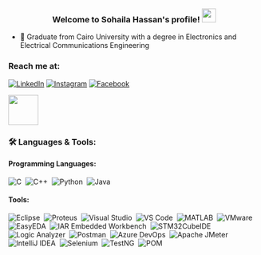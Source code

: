 

<h3 align="center">
  Welcome to Sohaila Hassan's profile!
  <img src="https://media.giphy.com/media/hvRJCLFzcasrR4ia7z/giphy.gif" width="28">
</h3>



- 🏢 Graduate from Cairo University with a degree in Electronics and Electrical Communications Engineering
### Reach me at:

<a href="https://www.linkedin.com/in/sohaila-hassan-45b626223" target="_blank"><img src="https://img.shields.io/badge/LinkedIn-%230077B5.svg?&style=flat-square&logo=linkedin&logoColor=white" alt="LinkedIn"></a>
<a href="https://www.instagram.com/sohailahassan_12/" target="_blank"><img src="https://img.shields.io/badge/Instagram-%23E4405F.svg?&style=flat-square&logo=instagram&logoColor=white" alt="Instagram"></a>
<a href="https://www.facebook.com/sohaila.hassan.507/" target="_blank"><img src="https://img.shields.io/badge/Facebook-%231DA1F2.svg?&style=flat-square&logo=facebook&logoColor=white" alt="Facebook"></a>

<img src="https://media.giphy.com/media/LnQjpWaON8nhr21vNW/giphy.gif" width="60"> 


### 🛠 Languages & Tools:

#### Programming Languages:
![C](https://img.shields.io/badge/-C-05122A?style=flat&logo=C)&nbsp;
![C++](https://img.shields.io/badge/-C++-05122A?style=flat&logo=c%2B%2B)&nbsp;
![Python](https://img.shields.io/badge/-Python-05122A?style=flat&logo=python)&nbsp;
![Java](https://img.shields.io/badge/-Java-05122A?style=flat&logo=java)&nbsp;

#### Tools:
![Eclipse](https://img.shields.io/badge/-Eclipse-05122A?style=flat&logo=eclipse)&nbsp;
![Proteus](https://img.shields.io/badge/-Proteus-05122A?style=flat&logo=proteus)&nbsp;
![Visual Studio](https://img.shields.io/badge/-Visual%20Studio-05122A?style=flat&logo=visual-studio&logoColor=563D7c)&nbsp;
![VS Code](https://img.shields.io/badge/-VS%20Code-05122A?style=flat&logo=visual-studio-code&logoColor=007ACC)&nbsp;
![MATLAB](https://img.shields.io/badge/-MATLAB-05122A?style=flat&logo=matlab)&nbsp;
![VMware](https://img.shields.io/badge/-VMware-05122A?style=flat&logo=vmware)&nbsp;
![EasyEDA](https://img.shields.io/badge/-EasyEDA-05122A?style=flat&logo=easyeda)&nbsp;
![IAR Embedded Workbench](https://img.shields.io/badge/-IAR%20Embedded%20Workbench-05122A?style=flat&logo=iar)&nbsp;
![STM32CubeIDE](https://img.shields.io/badge/-STM32CubeIDE-05122A?style=flat&logo=stmicroelectronics)&nbsp;
![Logic Analyzer](https://img.shields.io/badge/-Logic%20Analyzer-05122A?style=flat)&nbsp;
![Postman](https://img.shields.io/badge/-Postman-05122A?style=flat&logo=postman)&nbsp;
![Azure DevOps](https://img.shields.io/badge/-Azure%20DevOps-05122A?style=flat&logo=azure-devops)&nbsp;
![Apache JMeter](https://img.shields.io/badge/-Apache%20JMeter-05122A?style=flat&logo=apache-jmeter)&nbsp;
![IntelliJ IDEA](https://img.shields.io/badge/-IntelliJ%20IDEA-05122A?style=flat&logo=intellij-idea)&nbsp;
![Selenium](https://img.shields.io/badge/-Selenium-05122A?style=flat&logo=selenium)&nbsp;
![TestNG](https://img.shields.io/badge/-TestNG-05122A?style=flat)&nbsp;
![POM](https://img.shields.io/badge/-POM-05122A?style=flat)&nbsp;
